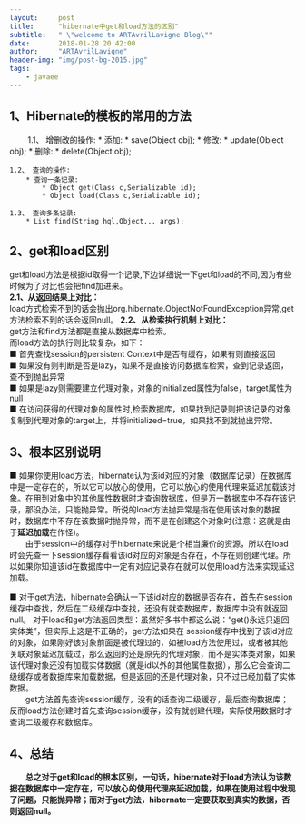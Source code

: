 ```yaml
---
layout:     post
title:      "hibernate中get和load方法的区别"
subtitle:   " \"welcome to ARTAvrilLavigne Blog\""
date:       2018-01-28 20:42:00
author:     "ARTAvrilLavigne"
header-img: "img/post-bg-2015.jpg"
tags:
    - javaee
---
```

## 1、Hibernate的模板的常用的方法<br>
　　
	1.1、 增删改的操作:
		* 添加:
			* save(Object obj);
		* 修改:
			* update(Object obj);
		* 删除:
			* delete(Object obj);
	
	1.2、 查询的操作:
		* 查询一条记录:
			* Object get(Class c,Serializable id);
			* Object load(Class c,Serializable id);
	
	1.3、 查询多条记录:
		* List find(String hql,Object... args);

## 2、get和load区别<br>
get和load方法是根据id取得一个记录,下边详细说一下get和load的不同,因为有些时候为了对比也会把find加进来。<br>
**2.1、从返回结果上对比：**<br>
load方式检索不到的话会抛出org.hibernate.ObjectNotFoundException异常,get方法检索不到的话会返回null。
**2.2、从检索执行机制上对比：**<br>
get方法和find方法都是直接从数据库中检索。<br>
而load方法的执行则比较复杂，如下：<br>
■ 首先查找session的persistent Context中是否有缓存，如果有则直接返回<br>
■ 如果没有则判断是否是lazy，如果不是直接访问数据库检索，查到记录返回，查不到抛出异常<br>
■ 如果是lazy则需要建立代理对象，对象的initialized属性为false，target属性为null<br>
■ 在访问获得的代理对象的属性时,检索数据库，如果找到记录则把该记录的对象复制到代理对象的target上，并将initialized=true，如果找不到就抛出异常。<br>

## 3、根本区别说明<br>
■ 如果你使用load方法，hibernate认为该id对应的对象（数据库记录）在数据库中是一定存在的，所以它可以放心的使用，它可以放心的使用代理来延迟加载该对象。在用到对象中的其他属性数据时才查询数据库，但是万一数据库中不存在该记录，那没办法，只能抛异常。所说的load方法抛异常是指在使用该对象的数据时，数据库中不存在该数据时抛异常，而不是在创建这个对象时(注意：这就是由于**延迟加载**在作怪)。<br>
　　由于session中的缓存对于hibernate来说是个相当廉价的资源，所以在load时会先查一下session缓存看看该id对应的对象是否存在，不存在则创建代理。所以如果你知道该id在数据库中一定有对应记录存在就可以使用load方法来实现延迟加载。<br>

■ 对于get方法，hibernate会确认一下该id对应的数据是否存在，首先在session缓存中查找，然后在二级缓存中查找，还没有就查数据库，数据库中没有就返回null。
对于load和get方法返回类型：虽然好多书中都这么说：“get()永远只返回实体类”，但实际上这是不正确的，get方法如果在 session缓存中找到了该id对应的对象，如果刚好该对象前面是被代理过的，如被load方法使用过，或者被其他关联对象延迟加载过，那么返回的还是原先的代理对象，而不是实体类对象，如果该代理对象还没有加载实体数据（就是id以外的其他属性数据），那么它会查询二级缓存或者数据库来加载数据，但是返回的还是代理对象，只不过已经加载了实体数据。<br>
　　get方法首先查询session缓存，没有的话查询二级缓存，最后查询数据库；反而load方法创建时首先查询session缓存，没有就创建代理，实际使用数据时才查询二级缓存和数据库。<br>
  
## 4、总结<br>
　　**总之对于get和load的根本区别，一句话，hibernate对于load方法认为该数据在数据库中一定存在，可以放心的使用代理来延迟加载，如果在使用过程中发现了问题，只能抛异常；而对于get方法，hibernate一定要获取到真实的数据，否则返回null。**<br>





